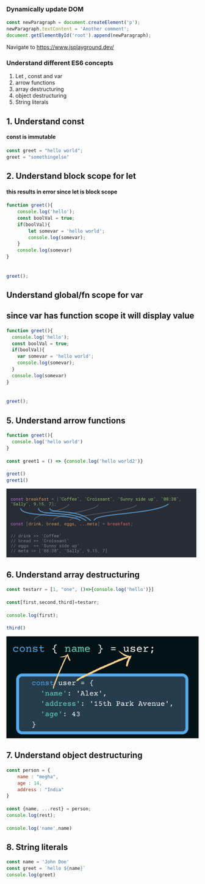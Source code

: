 

### Dynamically update DOM

```javascript
const newParagraph = document.createElement('p');
newParagraph.textContent = 'Another comment';
document.getElementById('root').append(newParagraph);
```

Navigate to https://www.jsplayground.dev/
### Understand different ES6 concepts
1. Let , const and var
2. arrow functions
3. array destructuring
4. object destructuring
5. String literals



## 1. Understand const
#### const is immutable
```javascript
const greet = "hello world";
greet = "somethingelse"

```

## 2. Understand block scope for let
#### this results in error since let is block scope
```javascript
function greet(){
    console.log('hello');
    const boolVal = true;
    if(boolVal){
        let somevar = 'hello world';
        console.log(somevar);
    }
    console.log(somevar)
}


greet();
```

## Understand global/fn scope for var
## since var has function scope it will display value
```javascript
function greet(){
  console.log('hello');
  const boolVal = true;
  if(boolVal){
    var somevar = 'hello world';
    console.log(somevar);
  }
  console.log(somevar)
}


greet();
```




## 5. Understand arrow functions
```javascript
function greet(){
  console.log('hello world')
}

const greet1 = () => {console.log('hello world2')}

greet()
greet1()
```
![array_destructure.png](array_destructure.png)
## 6. Understand array destructuring
```javascript
const testarr = [1, "one", ()=>{console.log('hello')}]

const[first,second,third]=testarr;

console.log(first);

third()
```

![object_destructure.png](object_destructure.png)
## 7. Understand object destructuring
```javascript
const person = {
    name : "megha",
    age : 14,
    address : "India"
}

const {name, ...rest} = person;
console.log(rest);

console.log('name',name)
```

## 8. String literals

```javascript
const name = 'John Doe'
const greet = `hello ${name}`
console.log(greet)
```